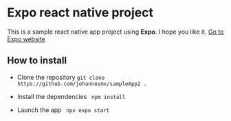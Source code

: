 # Expo react native project
This is a sample react native app project using **Expo**. I hope you like it.
[Go to Expo website](https://docs.expo.dev)
## How to install
- Clone the repository
`
git clone https://github.com/johannesmx/sampleApp2 .
`
- Install the dependencies
` npm install`

- Launch the app
` npx expo start`